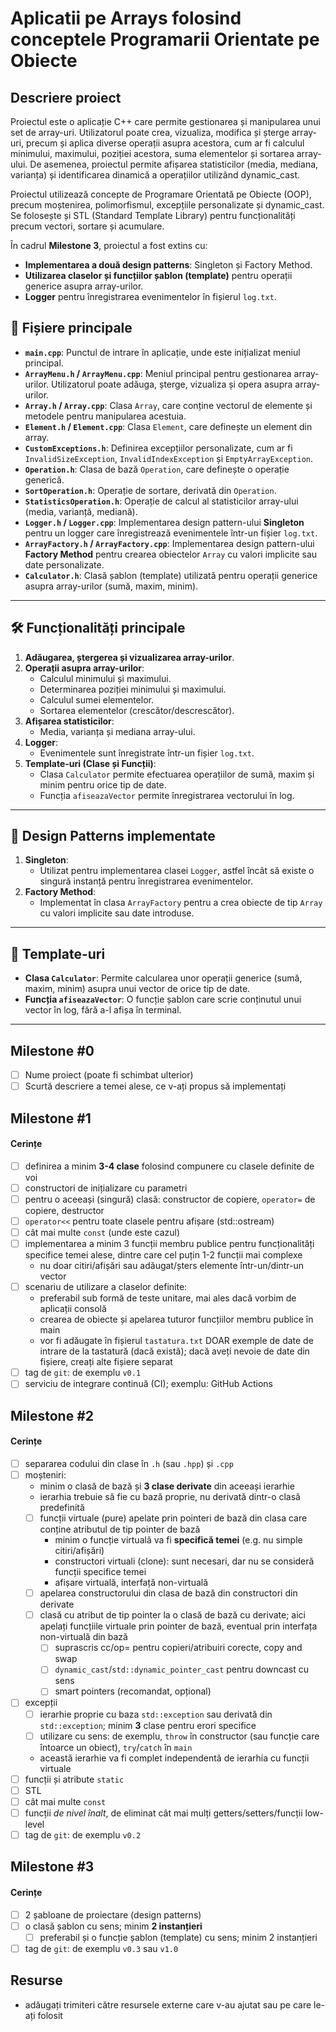 # Aplicatii pe Arrays folosind conceptele Programarii Orientate pe Obiecte

## Descriere proiect

Proiectul este o aplicație C++ care permite gestionarea și manipularea unui set de array-uri. Utilizatorul poate crea, vizualiza, modifica și șterge array-uri, precum și aplica diverse operații asupra acestora, cum ar fi calculul minimului, maximului, poziției acestora, suma elementelor și sortarea array-ului. De asemenea, proiectul permite afișarea statisticilor (media, mediana, varianța) și identificarea dinamică a operațiilor utilizând dynamic_cast.

Proiectul utilizează concepte de Programare Orientată pe Obiecte (OOP), precum moștenirea, polimorfismul, excepțiile personalizate și dynamic_cast. Se folosește și STL (Standard Template Library) pentru funcționalități precum vectori, sortare și acumulare.

În cadrul **Milestone 3**, proiectul a fost extins cu:
- **Implementarea a două design patterns**: Singleton și Factory Method.
- **Utilizarea claselor și funcțiilor șablon (template)** pentru operații generice asupra array-urilor.
- **Logger** pentru înregistrarea evenimentelor în fișierul `log.txt`.

## 📂 Fișiere principale

- **`main.cpp`**: Punctul de intrare în aplicație, unde este inițializat meniul principal.
- **`ArrayMenu.h` / `ArrayMenu.cpp`**: Meniul principal pentru gestionarea array-urilor. Utilizatorul poate adăuga, șterge, vizualiza și opera asupra array-urilor.
- **`Array.h` / `Array.cpp`**: Clasa `Array`, care conține vectorul de elemente și metodele pentru manipularea acestuia.
- **`Element.h` / `Element.cpp`**: Clasa `Element`, care definește un element din array.
- **`CustomExceptions.h`**: Definirea excepțiilor personalizate, cum ar fi `InvalidSizeException`, `InvalidIndexException` și `EmptyArrayException`.
- **`Operation.h`**: Clasa de bază `Operation`, care definește o operație generică.
- **`SortOperation.h`**: Operație de sortare, derivată din `Operation`.
- **`StatisticsOperation.h`**: Operație de calcul al statisticilor array-ului (media, varianță, mediană).
- **`Logger.h` / `Logger.cpp`**: Implementarea design pattern-ului **Singleton** pentru un logger care înregistrează evenimentele într-un fișier `log.txt`.
- **`ArrayFactory.h` / `ArrayFactory.cpp`**: Implementarea design pattern-ului **Factory Method** pentru crearea obiectelor `Array` cu valori implicite sau date personalizate.
- **`Calculator.h`**: Clasă șablon (template) utilizată pentru operații generice asupra array-urilor (sumă, maxim, minim).

---

## 🛠️ Funcționalități principale

1. **Adăugarea, ștergerea și vizualizarea array-urilor**.
2. **Operații asupra array-urilor**:
   - Calculul minimului și maximului.
   - Determinarea poziției minimului și maximului.
   - Calculul sumei elementelor.
   - Sortarea elementelor (crescător/descrescător).
3. **Afișarea statisticilor**:
   - Media, varianța și mediana array-ului.
4. **Logger**:
   - Evenimentele sunt înregistrate într-un fișier `log.txt`.
5. **Template-uri (Clase și Funcții)**:
   - Clasa `Calculator` permite efectuarea operațiilor de sumă, maxim și minim pentru orice tip de date.
   - Funcția `afiseazaVector` permite înregistrarea vectorului în log.

---

## 🚀 Design Patterns implementate

1. **Singleton**:
   - Utilizat pentru implementarea clasei `Logger`, astfel încât să existe o singură instanță pentru înregistrarea evenimentelor.
2. **Factory Method**:
   - Implementat în clasa `ArrayFactory` pentru a crea obiecte de tip `Array` cu valori implicite sau date introduse.

---

## 🧩 Template-uri

- **Clasa `Calculator`**: Permite calcularea unor operații generice (sumă, maxim, minim) asupra unui vector de orice tip de date.
- **Funcția `afiseazaVector`**: O funcție șablon care scrie conținutul unui vector în log, fără a-l afișa în terminal.

---




## Milestone #0

- [ ] Nume proiect (poate fi schimbat ulterior)
- [ ] Scurtă descriere a temei alese, ce v-ați propus să implementați

## Milestone #1

#### Cerințe
- [ ] definirea a minim **3-4 clase** folosind compunere cu clasele definite de voi
- [ ] constructori de inițializare cu parametri
- [ ] pentru o aceeași (singură) clasă: constructor de copiere, `operator=` de copiere, destructor
- [ ] `operator<<` pentru toate clasele pentru afișare (std::ostream)
- [ ] cât mai multe `const` (unde este cazul)
- [ ] implementarea a minim 3 funcții membru publice pentru funcționalități specifice temei alese, dintre care cel puțin 1-2 funcții mai complexe
  - nu doar citiri/afișări sau adăugat/șters elemente într-un/dintr-un vector
- [ ] scenariu de utilizare a claselor definite:
  - preferabil sub formă de teste unitare, mai ales dacă vorbim de aplicații consolă 
  - crearea de obiecte și apelarea tuturor funcțiilor membru publice în main
  - vor fi adăugate în fișierul `tastatura.txt` DOAR exemple de date de intrare de la tastatură (dacă există); dacă aveți nevoie de date din fișiere, creați alte fișiere separat
- [ ] tag de `git`: de exemplu `v0.1`
- [ ] serviciu de integrare continuă (CI); exemplu: GitHub Actions

## Milestone #2

#### Cerințe
- [ ] separarea codului din clase în `.h` (sau `.hpp`) și `.cpp`
- [ ] moșteniri:
  - minim o clasă de bază și **3 clase derivate** din aceeași ierarhie
  - ierarhia trebuie să fie cu bază proprie, nu derivată dintr-o clasă predefinită
  - [ ] funcții virtuale (pure) apelate prin pointeri de bază din clasa care conține atributul de tip pointer de bază
    - minim o funcție virtuală va fi **specifică temei** (e.g. nu simple citiri/afișări)
    - constructori virtuali (clone): sunt necesari, dar nu se consideră funcții specifice temei
    - afișare virtuală, interfață non-virtuală
  - [ ] apelarea constructorului din clasa de bază din constructori din derivate
  - [ ] clasă cu atribut de tip pointer la o clasă de bază cu derivate; aici apelați funcțiile virtuale prin pointer de bază, eventual prin interfața non-virtuală din bază
    - [ ] suprascris cc/op= pentru copieri/atribuiri corecte, copy and swap
    - [ ] `dynamic_cast`/`std::dynamic_pointer_cast` pentru downcast cu sens
    - [ ] smart pointers (recomandat, opțional)
- [ ] excepții
  - [ ] ierarhie proprie cu baza `std::exception` sau derivată din `std::exception`; minim **3** clase pentru erori specifice
  - [ ] utilizare cu sens: de exemplu, `throw` în constructor (sau funcție care întoarce un obiect), `try`/`catch` în `main`
  - această ierarhie va fi complet independentă de ierarhia cu funcții virtuale
- [ ] funcții și atribute `static`
- [ ] STL
- [ ] cât mai multe `const`
- [ ] funcții *de nivel înalt*, de eliminat cât mai mulți getters/setters/funcții low-level
- [ ] tag de `git`: de exemplu `v0.2`

## Milestone #3

#### Cerințe
- [ ] 2 șabloane de proiectare (design patterns)
- [ ] o clasă șablon cu sens; minim **2 instanțieri**
  - [ ] preferabil și o funcție șablon (template) cu sens; minim 2 instanțieri
- [ ] tag de `git`: de exemplu `v0.3` sau `v1.0`

## Resurse
- adăugați trimiteri către resursele externe care v-au ajutat sau pe care le-ați folosit
